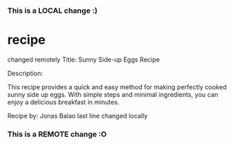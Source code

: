 ### This is a LOCAL change :)
# recipe
changed remotely
Title: Sunny Side-up Eggs Recipe

Description:

This recipe provides a quick and easy method for making perfectly cooked sunny side up eggs. With simple steps and minimal ingredients, you can enjoy a delicious breakfast in minutes.

Recipe by: Jonas Balao
last line changed locally
### This is a REMOTE change :O
